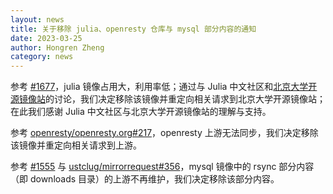 ```yaml
---
layout: news
title: 关于移除 julia、openresty 仓库与 mysql 部分内容的通知
date: 2023-03-25
author: Hongren Zheng
category: news
---
```


参考 [#1677](https://github.com/tuna/issues/issues/1677)，julia 镜像占用大，利用率低；通过与 Julia 中文社区和[北京大学开源镜像站](https://mirrors.pku.edu.cn/)的讨论，我们决定移除该镜像并重定向相关请求到北京大学开源镜像站；在此我们感谢 Julia 中文社区与北京大学开源镜像站的理解与支持。

参考 [openresty/openresty.org#217](https://github.com/openresty/openresty.org/issues/217)，openresty 上游无法同步，我们决定移除该镜像并重定向相关请求到上游。

参考 [#1555](https://github.com/tuna/issues/issues/1555) 与 [ustclug/mirrorrequest#356](https://github.com/ustclug/mirrorrequest/issues/356)，mysql 镜像中的 rsync 部分内容（即 downloads 目录）的上游不再维护，我们决定移除该部分内容。

